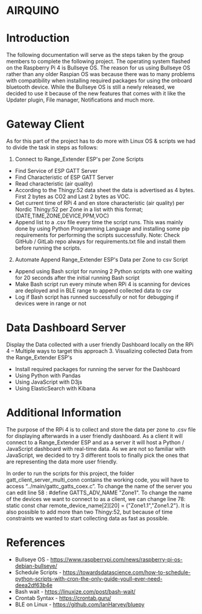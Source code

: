 # AIRQUINO

# Introduction
The following documentation will serve as the steps taken by the group members to complete the following project. The operating system flashed on the Raspberry Pi 4 is Bullseye OS. The reason for us using Bullseye OS rather than any older Raspian OS was because there was to many problems with compatibility when installing required packages for using the onboard bluetooth device. While the Bullseye OS is still a newly released, we decided to use it because of the new features that comes with it like the Updater plugin, File manager, Notifications and much more.

# Gateway Client
As for this part of the project has to do more with Linux OS & scripts we had to divide the task in steps as follows:
1.	Connect to Range_Extender ESP's per Zone Scripts
  - Find Service of ESP GATT Server
  - Find Characteristic of ESP GATT Server
  - Read characteristic (air quality)
  - According to the Thingy:52 data sheet the data is advertised as 4 bytes. First 2 bytes as CO2 and Last 2 bytes as VOC.
  - Get current time of RPi 4 and en store characteristic (air quality) per Nordic Thingy:52 per Zone in a list with this format; (DATE,TIME,ZONE,DEVICE,PPM,VOC)
  - Append list to a .csv file every time the script runs.
This was mainly done by using Python Programming Language and installing some pip requirements for performing the scripts successfully. Note: Check GitHub / GitLab repo always for requirements.txt file and install them before running the scripts.
2.	Automate Append Range_Extender ESP's Data per Zone to csv Script 
  - Append using Bash script for running 2 Python scripts with one waiting for 20 seconds after the initial running Bash script
  - Make Bash script run every minute when RPi 4 is scanning for devices are deployed and in BLE range to append collected data to csv
  - Log if Bash script has runned successfully or not for debugging if devices were in range or not 
  
# Data Dashboard Server
Display the Data collected with a user friendly Dashboard locally on the RPi 4 – Multiple ways to target this approach
3.	Visualizing collected Data from the Range_Extender ESP's
  - Install required packages for running the server for the Dashboard
  - Using Python with Pandas
  - Using JavaScript with D3js 
  - Using ElasticSearch with Kibana 

# Additional Information
The purpose of the RPi 4 is to collect and store the data per zone to .csv file for displaying afterwards in a user friendly dashboard. As a client it will connect to a Range_Extender ESP and as a server it will host a Python / JavaScript dashboard with real-time data. As we are not so familiar with JavaScript, we decided to try 3 different tools to finally pick the ones that are representing the data more user friendly. 

In order to run the scripts for this project, the folder gatt_client_server_multi_conn contains the working code, you will have to access “../main/gattc_gatts_coex.c”. 
To change the name of the server you can edit line 58 : #define GATTS_ADV_NAME "Zone1". 
To change the name of the devices we want to connect to as a client, we can change line 78: static const char remote_device_name[2][20] = {"Zone1.1","Zone1.2"}. It is also possible to add more than two Thingy:52, but because of time constraints we wanted to start collecting data as fast as possible.

# References
-	Bullseye OS - https://www.raspberrypi.com/news/raspberry-pi-os-debian-bullseye/
-	Schedule Scripts - https://towardsdatascience.com/how-to-schedule-python-scripts-with-cron-the-only-guide-youll-ever-need-deea2df63b4e
-	Bash wait - https://linuxize.com/post/bash-wait/
-	Crontab Syntax - https://crontab.guru/
-	BLE on Linux - https://github.com/IanHarvey/bluepy
